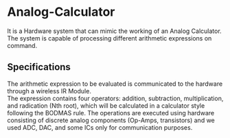 # Analog-Calculator
It is a Hardware system that can mimic the working of an Analog Calculator. The system is capable of processing different arithmetic expressions on command.
## Specifications
The arithmetic expression to be evaluated is communicated to the hardware through a wireless IR Module.                                                                       
The expression contains four operators: addition, subtraction, multiplication, and radication (Nth root), which will be calculated in a calculator style following the BODMAS rule.
The operations are executed using hardware consisting of discrete analog components (Op-Amps, transistors) and we used ADC, DAC, and some ICs only for communication purposes.
